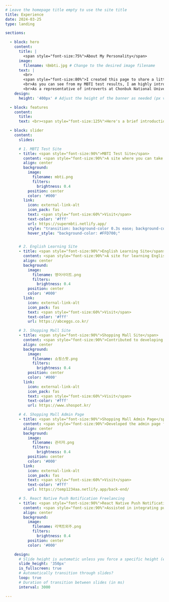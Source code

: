 ```yaml
---
# Leave the homepage title empty to use the site title
title: Experience
date: 2024-03-25
type: landing

sections:

  - block: hero
    content:
      title: |
        <span style="font-size:75%">About My Personality</span>
      image:
        filename: 내mbti.jpg # Change to the desired image filename
      text: |
        <br>
        <span style="font-size:80%">I created this page to share a little more about myself.
        <br>As you can see from my MBTI test results, I am highly introverted and extremely realistic. I act based on logic and planning rather than emotions, and even when it comes to spending, I prefer to make decisions carefully and thoughtfully rather than impulsively.
        <br>As a representative of introverts at Chonbuk National University, I strive to uphold the interests of introverts.</span>
    design:
      height: '400px' # Adjust the height of the banner as needed (px value can be changed)

  - block: features
    content:
      title: 
      text: <br><span style="font-size:125%">Here's a brief introduction to my experiences working on freelance projects.</span>

  - block: slider
    content:
      slides:

      # 1. MBTI Test Site
      - title: <span style="font-size:90%">MBTI Test Site</span>
        content: <span style="font-size:90%">A site where you can take psychological tests. Initially created to earn advertising revenue through Google AdSense, but it's now generating income through freelancing.</span>
        align: center
        background:
          image:
            filename: mbti.png
            filters:
              brightness: 0.4
          position: center
          color: '#000'
        link:
          icon: external-link-alt
          icon_pack: fas
          text: <span style="font-size:60%">Visit</span>
          text-color: '#fff'
          url: https://supermbti.netlify.app/
          style: "transition: background-color 0.3s ease; background-color: #007BFF; color: #fff;"
          hover_style: "background-color: #FFD700;"


      # 2. English Learning Site
      - title: <span style="font-size:90%">English Learning Site</span>
        content: <span style="font-size:90%">A site for learning English that I revised and redeveloped.</span>
        align: center
        background:
          image:
            filename: 영어사이트.png
            filters:
              brightness: 0.4
          position: center
          color: '#000'
        link:
          icon: external-link-alt
          icon_pack: fas
          text: <span style="font-size:60%">Visit</span>
          text-color: '#fff'
          url: https://abceggs.co.kr/

      # 3. Shopping Mall Site
      - title: <span style="font-size:90%">Shopping Mall Site</span>
        content: <span style="font-size:90%">Contributed to developing and revising specific functionalities of a shopping mall site.</span>
        align: center
        background:
          image:
            filename: 쇼핑스팟.png
            filters:
              brightness: 0.4
          position: center
          color: '#000'
        link:
          icon: external-link-alt
          icon_pack: fas
          text: <span style="font-size:60%">Visit</span>
          text-color: '#fff'
          url: https://www.shospot.kr/

      # 4. Shopping Mall Admin Page
      - title: <span style="font-size:90%">Shopping Mall Admin Page</span>
        content: <span style="font-size:90%">Developed the admin page for the frontend part of a shopping mall site.</span>
        align: center
        background:
          image:
            filename: 관리자.png
            filters:
              brightness: 0.4
          position: center
          color: '#000'
        link:
          icon: external-link-alt
          icon_pack: fas
          text: <span style="font-size:60%">Visit</span>
          text-color: '#fff'
          url: https://temp1234aa.netlify.app/back-end/

      # 5. React Native Push Notification Freelancing
      - title: <span style="font-size:90%">React Native Push Notification Freelancing</span>
        content: <span style="font-size:90%">Assisted in integrating push notifications in a React Native app using Firebase.</span>
        align: center
        background:
          image:
            filename: 리액트외주.png
            filters:
              brightness: 0.4
          position: center
          color: '#000'

    design:
      # Slide height is automatic unless you force a specific height (e.g. '400px')
      slide_height: '350px'
      is_fullscreen: true
      # Automatically transition through slides?
      loop: true
      # Duration of transition between slides (in ms)
      interval: 3000

---
```

